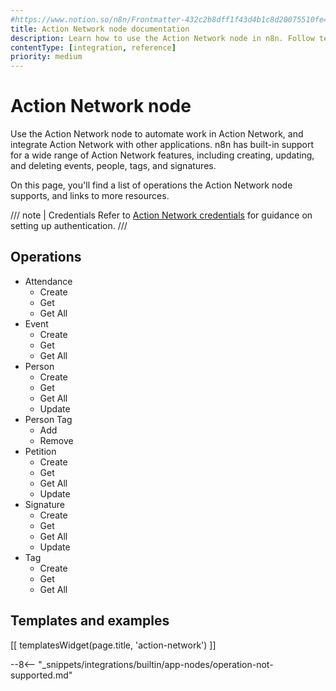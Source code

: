 ```yaml
---
#https://www.notion.so/n8n/Frontmatter-432c2b8dff1f43d4b1c8d20075510fe4
title: Action Network node documentation
description: Learn how to use the Action Network node in n8n. Follow technical documentation to integrate Action Network node into your workflows.
contentType: [integration, reference]
priority: medium
---
```


# Action Network node

Use the Action Network node to automate work in Action Network, and integrate Action Network with other applications. n8n has built-in support for a wide range of Action Network features, including creating, updating, and deleting events, people, tags, and signatures. 

On this page, you'll find a list of operations the Action Network node supports, and links to more resources.

/// note | Credentials
Refer to [Action Network credentials](/integrations/builtin/credentials/actionnetwork.md) for guidance on setting up authentication. 
///

## Operations

* Attendance
    * Create
    * Get
    * Get All
* Event
    * Create
    * Get
    * Get All
* Person
    * Create
    * Get
    * Get All
    * Update
* Person Tag
    * Add
    * Remove
* Petition
    * Create
    * Get
    * Get All
    * Update
* Signature
    * Create
    * Get
    * Get All
    * Update
* Tag
    * Create
    * Get
    * Get All

## Templates and examples

<!-- see https://www.notion.so/n8n/Pull-in-templates-for-the-integrations-pages-37c716837b804d30a33b47475f6e3780 -->
[[ templatesWidget(page.title, 'action-network') ]]

--8<-- "_snippets/integrations/builtin/app-nodes/operation-not-supported.md"

